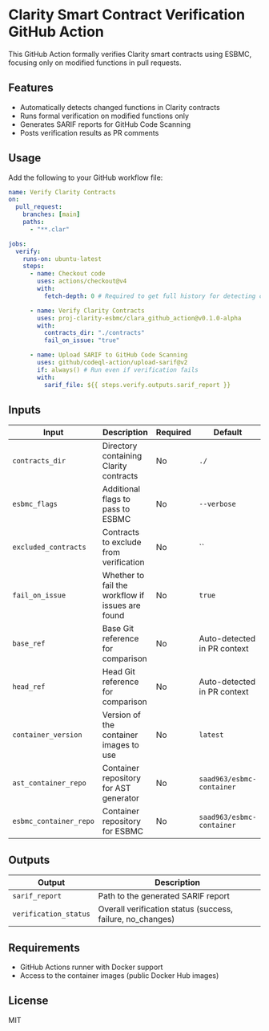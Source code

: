 # Clarity Smart Contract Verification GitHub Action

This GitHub Action formally verifies Clarity smart contracts using ESBMC, focusing only on modified functions in pull requests.

## Features

- Automatically detects changed functions in Clarity contracts
- Runs formal verification on modified functions only
- Generates SARIF reports for GitHub Code Scanning
- Posts verification results as PR comments

## Usage

Add the following to your GitHub workflow file:

```yaml
name: Verify Clarity Contracts
on:
  pull_request:
    branches: [main]
    paths:
      - "**.clar"

jobs:
  verify:
    runs-on: ubuntu-latest
    steps:
      - name: Checkout code
        uses: actions/checkout@v4
        with:
          fetch-depth: 0 # Required to get full history for detecting changes

      - name: Verify Clarity Contracts
        uses: proj-clarity-esbmc/clara_github_action@v0.1.0-alpha
        with:
          contracts_dir: "./contracts"
          fail_on_issue: "true"

      - name: Upload SARIF to GitHub Code Scanning
        uses: github/codeql-action/upload-sarif@v2
        if: always() # Run even if verification fails
        with:
          sarif_file: ${{ steps.verify.outputs.sarif_report }}
```

## Inputs

| Input                  | Description                                      | Required | Default                     |
| ---------------------- | ------------------------------------------------ | -------- | --------------------------- |
| `contracts_dir`        | Directory containing Clarity contracts           | No       | `./`                        |
| `esbmc_flags`          | Additional flags to pass to ESBMC                | No       | `--verbose`                 |
| `excluded_contracts`   | Contracts to exclude from verification           | No       | ``                          |
| `fail_on_issue`        | Whether to fail the workflow if issues are found | No       | `true`                      |
| `base_ref`             | Base Git reference for comparison                | No       | Auto-detected in PR context |
| `head_ref`             | Head Git reference for comparison                | No       | Auto-detected in PR context |
| `container_version`    | Version of the container images to use           | No       | `latest`                    |
| `ast_container_repo`   | Container repository for AST generator           | No       | `saad963/esbmc-container`   |
| `esbmc_container_repo` | Container repository for ESBMC                   | No       | `saad963/esbmc-container`   |

## Outputs

| Output                | Description                                                |
| --------------------- | ---------------------------------------------------------- |
| `sarif_report`        | Path to the generated SARIF report                         |
| `verification_status` | Overall verification status (success, failure, no_changes) |

## Requirements

- GitHub Actions runner with Docker support
- Access to the container images (public Docker Hub images)

## License

MIT
